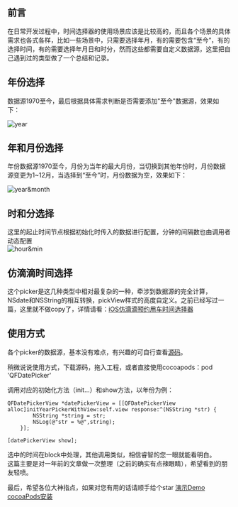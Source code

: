 ## 前言
在日常开发过程中，时间选择器的使用场景应该是比较高的，而且各个场景的具体需求也各式各样，比如一些场景中，只需要选择年月，有的需要包含“至今”，有的选择时间，有的需要选择年月日和时分，然而这些都需要自定义数据源，这里把自己遇到过的类型做了一个总结和记录。  

## 年份选择
数据源1970至今，最后根据具体需求判断是否需要添加"至今"数据源，效果如下： 

![year](https://upload-images.jianshu.io/upload_images/2598795-e3ecd95c3700ab82.png)
  
## 年和月份选择  
年份数据源1970至今，月份为当年的最大月份，当切换到其他年份时，月份数据源变更为1~12月，当选择到“至今”时，月份数据为空，效果如下：  
  
![year&month](https://upload-images.jianshu.io/upload_images/2598795-496f71b93cbd8ad2.png)  

## 时和分选择 
这里的起止时间节点根据初始化时传入的数据进行配置，分钟的间隔数也由调用者动态配置   
![hour&min](https://upload-images.jianshu.io/upload_images/2598795-207f1ba8fdd35d41.png)

## 仿滴滴时间选择  
这个picker是这几种类型中相对最复杂的一种，牵涉到数据源的完全计算，NSdate和NSString的相互转换，pickView样式的高度自定义。之前已经写过一篇，这里就不做copy了，详情请看：[iOS仿滴滴预约用车时间选择器](https://juejin.im/post/5bf7a4ce51882550d05ca29a)  

## 使用方式  
各个picker的数据源，基本没有难点，有兴趣的可自行查看[源码](https://github.com/qingfengiOS/QFDatePickerView.git)。  

稍微说说使用方式，下载源码，拖入工程，或者直接使用cocoapods：pod 'QFDatePicker'

调用对应的初始化方法（init...）和show方法，以年份为例：  

```
QFDatePickerView *datePickerView = [[QFDatePickerView alloc]initYearPickerWithView:self.view response:^(NSString *str) {
        NSString *string = str;
        NSLog(@"str = %@",string);
    }];
    
[datePickerView show];
```
选中的时间在block中处理，其他调用类似，相信睿智的您一眼就能看明白。  
这篇主要是对一年前的文章做一次整理（之前的确实有点辣眼睛），希望看到的朋友轻喷。   

最后，希望各位大神指点，如果对您有用的话请顺手给个star
[演示Demo](https://github.com/qingfengiOS/QFDatePickerView)  
[cocoaPods安装](https://github.com/qingfengiOS/QFDatePicker)
 

